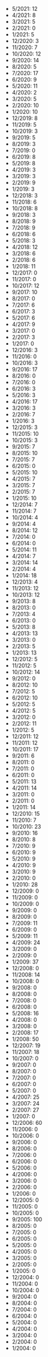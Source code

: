 *  5/2021: 12
*  4/2021: 8
*  3/2021: 5
*  2/2021: 0
*  1/2021: 5
*  12/2020: 3
*  11/2020: 7
*  10/2020: 12
*  9/2020: 14
*  8/2020: 5
*  7/2020: 17
*  6/2020: 9
*  5/2020: 11
*  4/2020: 2
*  3/2020: 5
*  2/2020: 10
*  1/2020: 10
*  12/2019: 8
*  11/2019: 5
*  10/2019: 3
*  9/2019: 5
*  8/2019: 3
*  7/2019: 0
*  6/2019: 8
*  5/2019: 8
*  4/2019: 3
*  3/2019: 3
*  2/2019: 9
*  1/2019: 3
*  12/2018: 3
*  11/2018: 6
*  10/2018: 8
*  9/2018: 3
*  8/2018: 9
*  7/2018: 9
*  6/2018: 6
*  5/2018: 3
*  4/2018: 12
*  3/2018: 6
*  2/2018: 6
*  1/2018: 11
*  12/2017: 0
*  11/2017: 0
*  10/2017: 12
*  9/2017: 10
*  8/2017: 0
*  7/2017: 6
*  6/2017: 3
*  5/2017: 6
*  4/2017: 9
*  3/2017: 0
*  2/2017: 3
*  1/2017: 0
*  12/2016: 3
*  11/2016: 0
*  10/2016: 3
*  9/2016: 17
*  8/2016: 0
*  7/2016: 0
*  6/2016: 3
*  5/2016: 3
*  4/2016: 17
*  3/2016: 3
*  2/2016: 7
*  1/2016: 3
*  12/2015: 3
*  11/2015: 10
*  10/2015: 3
*  9/2015: 7
*  8/2015: 10
*  7/2015: 7
*  6/2015: 0
*  5/2015: 10
*  4/2015: 7
*  3/2015: 7
*  2/2015: 7
*  1/2015: 10
*  12/2014: 7
*  11/2014: 7
*  10/2014: 4
*  9/2014: 4
*  8/2014: 12
*  7/2014: 0
*  6/2014: 0
*  5/2014: 11
*  4/2014: 7
*  3/2014: 14
*  2/2014: 4
*  1/2014: 18
*  12/2013: 4
*  11/2013: 12
*  10/2013: 12
*  9/2013: 8
*  8/2013: 0
*  7/2013: 4
*  6/2013: 0
*  5/2013: 8
*  4/2013: 13
*  3/2013: 0
*  2/2013: 5
*  1/2013: 13
*  12/2012: 5
*  11/2012: 5
*  10/2012: 14
*  9/2012: 0
*  8/2012: 10
*  7/2012: 5
*  6/2012: 10
*  5/2012: 5
*  4/2012: 5
*  3/2012: 0
*  2/2012: 11
*  1/2012: 5
*  12/2011: 12
*  11/2011: 12
*  10/2011: 17
*  9/2011: 6
*  8/2011: 0
*  7/2011: 0
*  6/2011: 0
*  5/2011: 13
*  4/2011: 14
*  3/2011: 0
*  2/2011: 0
*  1/2011: 14
*  12/2010: 15
*  11/2010: 7
*  10/2010: 23
*  9/2010: 16
*  8/2010: 8
*  7/2010: 9
*  6/2010: 9
*  5/2010: 9
*  4/2010: 9
*  3/2010: 9
*  2/2010: 0
*  1/2010: 28
*  12/2009: 0
*  11/2009: 0
*  10/2009: 0
*  9/2009: 0
*  8/2009: 0
*  7/2009: 11
*  6/2009: 0
*  5/2009: 11
*  4/2009: 24
*  3/2009: 0
*  2/2009: 0
*  1/2009: 37
*  12/2008: 0
*  11/2008: 14
*  10/2008: 0
*  9/2008: 0
*  8/2008: 0
*  7/2008: 0
*  6/2008: 0
*  5/2008: 16
*  4/2008: 0
*  3/2008: 0
*  2/2008: 17
*  1/2008: 50
*  12/2007: 19
*  11/2007: 18
*  10/2007: 0
*  9/2007: 0
*  8/2007: 0
*  7/2007: 0
*  6/2007: 0
*  5/2007: 0
*  4/2007: 25
*  3/2007: 24
*  2/2007: 27
*  1/2007: 0
*  12/2006: 60
*  11/2006: 0
*  10/2006: 0
*  9/2006: 0
*  8/2006: 0
*  7/2006: 0
*  6/2006: 0
*  5/2006: 0
*  4/2006: 0
*  3/2006: 0
*  2/2006: 0
*  1/2006: 0
*  12/2005: 0
*  11/2005: 0
*  10/2005: 0
*  9/2005: 100
*  8/2005: 0
*  7/2005: 0
*  6/2005: 0
*  5/2005: 0
*  4/2005: 0
*  3/2005: 0
*  2/2005: 0
*  1/2005: 0
*  12/2004: 0
*  11/2004: 0
*  10/2004: 0
*  9/2004: 0
*  8/2004: 0
*  7/2004: 0
*  6/2004: 0
*  5/2004: 0
*  4/2004: 0
*  3/2004: 0
*  2/2004: 0
*  1/2004: 0